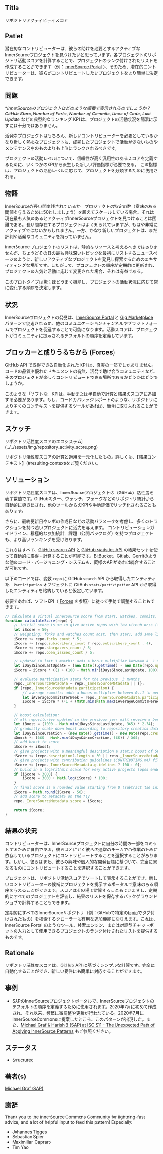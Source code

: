 ## Title

リポジトリアクティビティスコア

## Patlet

潜在的なコントリビューターは、彼らの助けを必要とするアクティブなInnerSourceプロジェクトを見つけたいと思っています。各プロジェクトのリポジトリ活動スコアを計算することで、プロジェクトのランク付けされたリストを作成することができます（例：[InnerSource Portal](innersource-portal.md) ）、そのため、潜在的コントリビューターは、彼らがコントリビュートしたいプロジェクトをより簡単に決定できます。

## 問題

**InnerSourceのプロジェクトはどのような順番で表示されるのでしょうか？GitHub Stars*, *Number of Forks*, *Number of Commits*, *Lines of Code*, *Last Update* などの典型的なランキング KPI は、プロジェクトの活動状況を簡潔に示すには十分ではありません。

活発なプロジェクトはもちろん、新しいコントリビューターを必要としているかなり新しく熱心なプロジェクトも、成熟したプロジェクトで活動が少ないものやメンテナンス中のものよりも上位にランクされるべきです。

プロジェクトの活動レベルについて、信頼性が高く汎用性のあるスコアを定義するために、いくつかのKPIから派生した新しい評価指標が必要である。
この指標は、プロジェクトの活動レベルに応じて、プロジェクトを分類するために使用される。

## 物語

InnerSourceが長い間実践されているか、プロジェクトの特定の数（意味のある閾値を与えるために50としましょう）を超えてスケールしている場合、それは現在最も人気のあるとアクティブInnerSourceプロジェクトを見つけることは困難である。長い間存在するプロジェクトはよく知られていますが、もはや非常にアクティブではないかもしれません。一方、かなり新しいプロジェクトは、まだ評判や活発なコミュニティを持っていません。

InnerSource プロジェクトのリストは、静的なリソースと考えるべきではありませんが、ちょうどその日の最も興味深いトピックを最初にリストするニュースページのように、新しいアクティブなプロジェクトを発見し探索するためのエキサイティングな場所です。したがって、プロジェクトの順序が定期的に更新され、プロジェクトの人気と活動に応じて変更された場合、それは有益である。

このプロトタイプは驚くほどうまく機能し、プロジェクトの活動状況に応じて常に変化する順序を決定します。

## 状況

InnerSourceプロジェクトの発見は、[InnerSource Portal](innersource-portal.md) と [Gig Marketplace](gig-marketplace.md) パターンで促進されるか、他のコミュニケーションチャンネルやプラットフォームでプロジェクトを促進することで可能になります。活動スコアは、プロジェクトがコミュニティに提示されるデフォルトの順序を定義しています。

## ブロッカーと成りうるちから (Forces)

GitHub API で取得できる自動化された KPI は、真実の一部でしかありません。コードの品質や優れたドキュメントの有無、活発で助け合うコミュニティなど、そのプロジェクトが楽しくコントリビュートできる場所であるかどうかはどうでしょうか。

このような「ソフトな」KPIは、手動または半自動で計算と結果のスコアに追加する必要があります。もし、コードカバレッジレポートのような、リポジトリにより多くのコンテキストを提供するツールがあれば、簡単に取り入れることができます。

## スケッチ

リポジトリ活性度スコアのエコシステム](../../assets/img/repository_activity_score.png)

リポジトリ活性度スコアの計算と適用を一元化したもの。詳しくは、【結果コンテキスト】(#resulting-context)をご覧ください。

## ソリューション

リポジトリ活性度スコアは、InnerSourceプロジェクトの（GitHub）活性度を表す数値です。GitHubスター、ウォッチ、フォークなどのリポジトリ統計から自動的に導き出され、他のツールからのKPIや手動評価でリッチ化されることもあります。

さらに、最終更新日やレポの作成日などの活動パラメータを考慮し、多くのトラクションを持つ若いプロジェクトに活力を与えます。
コントリビューションガイドライン、積極的な参加統計、課題（公開バックログ）を持つプロジェクトも、より高いランキングを受け取ります。

これらはすべて、[GitHub search API](https://docs.github.com/en/rest/search#search-repositories) と [GitHub statistics API](https://docs.github.com/en/rest/metrics/statistics) の結果セットを使って自動的に取得・計算することが可能です。BitBucket、Gitlab、Gerritのような他のコード・バージョニング・システムも、同様のAPIがあれば統合することが可能です。

以下のコードでは、変数 `repo` に GitHub `search` API から取得したエンティティを、`Participation` オブジェクトに GitHub `stats/participation` API から取得したエンティティを格納していると仮定しています。

必要であれば、ソフトKPI（ [Forces](#forces) を参照）に従って手動で調整することもできます。

``` javascript
// calculate a virtual InnerSource score from stars, watches, commits, and issues
function calculateScore(repo) {
    // initial score is 50 to give active repos with low GitHub KPIs (forks, watchers, stars) a better starting point
    let iScore = 50;
    // weighting: forks and watches count most, then stars, add some little score for open issues, too
    iScore += repo.forks_count * 5;
    iScore += (repo.subscribers_count ? repo.subscribers_count : 0);
    iScore += repo.stargazers_count / 3;
    iScore += repo.open_issues_count / 5;

    // updated in last 3 months: adds a bonus multiplier between 0..1 to overall score (1 = updated today, 0 = updated more than 100 days ago)
    let iDaysSinceLastUpdate = (new Date().getTime() - new Date(repo.updated_at).getTime()) / 1000 / 86400;
    iScore = iScore * ((1 + (100 - Math.min(iDaysSinceLastUpdate, 100))) / 100);

    // evaluate participation stats for the previous  3 months
    repo._InnerSourceMetadata = repo._InnerSourceMetadata || {};
    if (repo._InnerSourceMetadata.participation) {
        // average commits: adds a bonus multiplier between 0..1 to overall score (1 = >10 commits per week, 0 = less than 3 commits per week)
        let iAverageCommitsPerWeek = repo._InnerSourceMetadata.participation.slice(-13).reduce((a, b) => a + b) / 13;
        iScore = iScore * ((1 + (Math.min(Math.max(iAverageCommitsPerWeek - 3, 0), 7))) / 7);
    }

    // boost calculation:
    // all repositories updated in the previous year will receive a boost of maximum 1000 declining by days since last update
    let iBoost = (1000 - Math.min(iDaysSinceLastUpdate, 365) * 2.74);
    // gradually scale down boost according to repository creation date to mix with "real" engagement stats
    let iDaysSinceCreation = (new Date().getTime() - new Date(repo.created_at).getTime()) / 1000 / 86400;
    iBoost *= (365 - Math.min(iDaysSinceCreation, 365)) / 365;
    // add boost to score
    iScore += iBoost;
    // give projects with a meaningful description a static boost of 50
    iScore += (repo.description?.length > 30 || repo._InnerSourceMetadata.motivation?.length > 30 ? 50 : 0);
    // give projects with contribution guidelines (CONTRIBUTING.md) file a static boost of 100
    iScore += (repo._InnerSourceMetadata.guidelines ? 100 : 0);
    // build in a logarithmic scale for very active projects (open ended but stabilizing around 5000)
    if (iScore > 3000) {
        iScore = 3000 + Math.log(iScore) * 100;
    }
    // final score is a rounded value starting from 0 (subtract the initial value)
    iScore = Math.round(iScore - 50);
    // add score to metadata on the fly
    repo._InnerSourceMetadata.score = iScore;

    return iScore;
}
```

## 結果の状況

コントリビューターは、InnerSourceプロジェクトに自分の時間の一部をコミットするために自由である。彼らはとにかく彼らの通常のチームでの作業のために依存しているプロジェクトにコントリビュートすることを選択することがあります。しかし、彼らはまた、彼らの興味や個人的な開発目標に基づいて、完全に異なるものにコントリビュートすることを選択することができます。

プロジェクトは、リポジトリ活動スコアでソートして表示することができ、新しいコントリビューターの候補にプロジェクトを提示するポータルで意味のある順序を与えることができます。スコアはその場で計算することもできますし、定期的にすべてのプロジェクトを評価し、結果のリストを保存するバックグラウンドジョブで計算することもできます。

定期的にすべてのInnerSourceリポジトリ（例：GitHubで特定の[topic](https://github.com/topics)でタグ付けされたもの）を検索するクローラーも有用な追加機能になりえます。これは、[InnerSource Portal](innersource-portal.md) のようなツール、検索エンジン、または対話型チャットボットの入力として使用できるプロジェクトのランク付けされたリストを提供するものです。

## Rationale

リポジトリ活性度スコアは、GitHub API に基づくシンプルな計算です。完全に自動化することができ、新しい要件にも簡単に対応することができます。

## 事例

* SAPのInnerSourceプロジェクトポータルで、InnerSourceプロジェクトのデフォルトの順序を定義するために使用されます。2020年7月に初めて作成され、それ以来、頻繁に微調整や更新が行われている。2020年7月にInnerSourceCommonsに提案したところ、このパターンが出現した。また、[Michael Graf & Harish B (SAP) at ISC.S11 - The Unexpected Path of Applying InnerSource Patterns](https://www.youtube.com/watch?v=6r9QOw9dcQo&list=PLCH-i0B0otNQZQt_QzGR9Il_kE4C6cQRy&index=6) もご参照ください。

## ステータス

* Structured

## 著者(s)

[Michael Graf (SAP)](mailto:mi.graf@sap.com)

## 謝辞

Thank you to the InnerSource Commons Community for lightning-fast advice, and a lot of helpful input to feed this pattern! Especially:

* Johannes Tigges
* Sebastian Spier
* Maximilian Capraro
* Tim Yao
